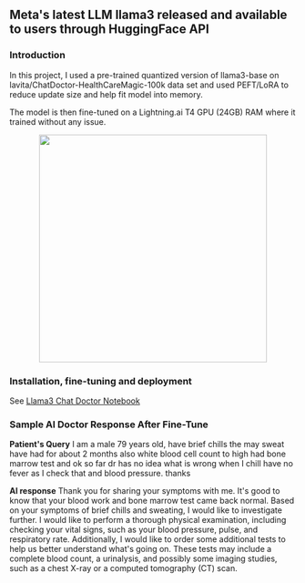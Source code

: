 ## **Meta's latest LLM llama3 released and available to users through HuggingFace API**

### **Introduction**
In this project, I used a pre-trained quantized version of llama3-base on lavita/ChatDoctor-HealthCareMagic-100k data set and used PEFT/LoRA to reduce update size and help fit model into memory. 

[](images/image.png)

The model is then fine-tuned on a Lightning.ai T4 GPU (24GB) RAM where it trained without any issue.

<p align="center">
<img src="https://imageio.forbes.com/specials-images/imageserve/662202846cb84bb3a193445a/llama3/960x0.png?format=png&width=1440" width="400">
</p>

### **Installation, fine-tuning and deployment**

See [Llama3 Chat Doctor Notebook](https://github.com/usadiqgriffin/llama3_finetune/blob/main/llama3_chat_doctor_qa_fine_tune.ipynb)

### **Sample AI Doctor Response After Fine-Tune**

**Patient's Query**
I am a male 79 years old, have brief chills the may sweat have had for about 2 months also white
blood cell count to high had bone marrow test and ok so far dr has no idea what is wrong when I
chill have no fever as I check that and blood pressure. thanks

**AI response**
Thank you for sharing your symptoms with me. It's good to know that your blood work and bone marrow
test came back normal.
Based on your symptoms of brief chills and sweating, I would like to investigate further. I would
like to perform a thorough physical examination, including checking your vital signs, such as your
blood pressure, pulse, and respiratory rate.
Additionally, I would like to order some additional tests to help us better understand what's going
on. These tests may include a complete blood count, a urinalysis, and possibly some imaging
studies, such as a chest X-ray or a computed tomography (CT) scan.

